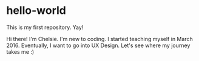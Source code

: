 # hello-world
This is my first repository. Yay!

Hi there! I'm Chelsie. I'm new to coding. I started teaching myself in March 2016. Eventually, I want to go into UX Design. Let's see where my journey takes me :)
